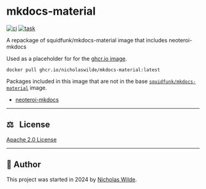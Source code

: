 <!-- markdownlint-disable-next-line no-trailing-punctuation -->
# mkdocs-material

[![ci](https://img.shields.io/github/actions/workflow/status/nicholaswilde/mkdocs-material/ci.yaml?label=ci&style=for-the-badge&branch=main)](https://github.com/nicholaswilde/mkdocs-material/actions/workflows/ci.yaml)
[![task](https://img.shields.io/badge/task-enabled-brightgreen?logo=task&logoColor=white&style=for-the-badge)](https://taskfile.dev/)

A repackage of squidfunk/mkdocs-material image that includes neoteroi-mkdocs

Used as a placeholder for for the [ghcr.io image][1].

``` shell
docker pull ghcr.io/nicholaswilde/mkdocs-material:latest
```

Packages included in this image that are not in the base [`squidfunk/mkdocs-material`][3] image.

 - [neoteroi-mkdocs][2]

---

<!-- spellchecker-disable -->
## :balance_scale: &nbsp; License
<!-- spellchecker-enable -->

​[​Apache 2.0 License​](../LICENSE)

---

## :pencil:​&nbsp;​Author

​This project was started in 2024 by [​Nicholas Wilde​](https://github.com/nicholaswilde/).

[1]: https://github.com/nicholaswilde/mkdocs-material/pkgs/container/mkdocs-material
[2]: https://pypi.org/project/neoteroi-mkdocs/ 
[3]: https://hub.docker.com/r/squidfunk/mkdocs-material
